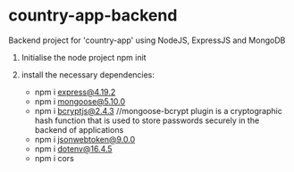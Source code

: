 # country-app-backend
Backend project for 'country-app' using NodeJS, ExpressJS and MongoDB

1. Initialise the node project
    npm init

2. install the necessary dependencies:
    * npm i express@4.19.2  
    * npm i mongoose@5.10.0
    * npm i bcryptjs@2.4.3 //mongoose-bcrypt plugin is a cryptographic hash function that is used to store passwords securely in the backend of applications
    * npm i jsonwebtoken@9.0.0
    * npm i dotenv@16.4.5
    * npm i cors
